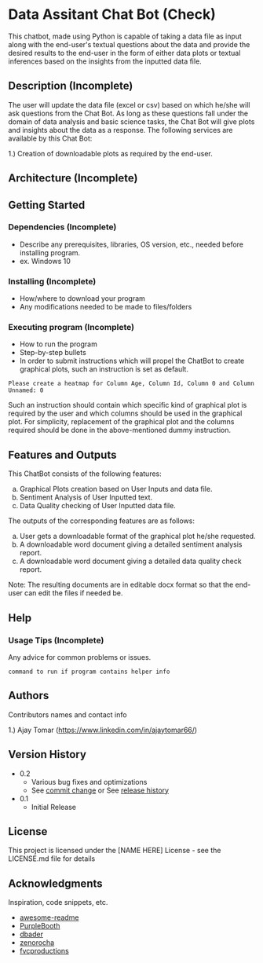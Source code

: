 # Data Assitant Chat Bot (Check)

This chatbot, made using Python is capable of taking a data file as input along with the end-user's textual questions 
about the data and provide the desired results to the end-user in the form of either data plots or textual inferences 
based on the insights from the inputted data file. 

## Description (Incomplete)

The user will update the data file (excel or csv) based on which he/she will ask questions from the Chat Bot. 
As long as these questions fall under the domain of data analysis and basic science tasks, the Chat Bot will
give plots and insights about the data as a response. The following services are available by this Chat Bot:

1.) Creation of downloadable plots as required by the end-user. 

## Architecture (Incomplete)

## Getting Started 

### Dependencies (Incomplete) 

* Describe any prerequisites, libraries, OS version, etc., needed before installing program.
* ex. Windows 10

### Installing (Incomplete)

* How/where to download your program
* Any modifications needed to be made to files/folders

### Executing program (Incomplete)

* How to run the program
* Step-by-step bullets     
* In order to submit instructions which will propel the ChatBot to create graphical plots, such an instruction is set as default. 
```
Please create a heatmap for Column Age, Column Id, Column 0 and Column Unnamed: 0
```
Such an instruction should contain which specific kind of graphical plot is required by the user and which columns should 
be used in the graphical plot. For simplicity, replacement of the graphical plot and the columns required should be done in
the above-mentioned dummy instruction. 

## Features and Outputs
This ChatBot consists of the following features:

<ol type="a">
  <li> Graphical Plots creation based on User Inputs and data file.</li>
  <li> Sentiment Analysis of User Inputted text.</li>
  <li> Data Quality checking of User Inputted data file.</li>
</ol>

The outputs of the corresponding features are as follows:

<ol type="a">
  <li> User gets a downloadable format of the graphical plot he/she requested.</li>
  <li> A downloadable word document giving a detailed sentiment analysis report.</li>
  <li> A downloadable word document giving a detailed data quality check report.</li>
</ol>

Note: The resulting documents are in editable docx format so that the 
end-user can edit the files if needed be. 

## Help

### Usage Tips (Incomplete)

Any advice for common problems or issues.
```
command to run if program contains helper info
```

## Authors

Contributors names and contact info

1.) Ajay Tomar (https://www.linkedin.com/in/ajaytomar66/)

## Version History

* 0.2
    * Various bug fixes and optimizations
    * See [commit change]() or See [release history]()
* 0.1
    * Initial Release

## License

This project is licensed under the [NAME HERE] License - see the LICENSE.md file for details

## Acknowledgments

Inspiration, code snippets, etc.
* [awesome-readme](https://github.com/matiassingers/awesome-readme)
* [PurpleBooth](https://gist.github.com/PurpleBooth/109311bb0361f32d87a2)
* [dbader](https://github.com/dbader/readme-template)
* [zenorocha](https://gist.github.com/zenorocha/4526327)
* [fvcproductions](https://gist.github.com/fvcproductions/1bfc2d4aecb01a834b46)